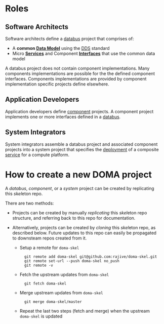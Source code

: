 # Roles

## Software Architects

Software architects define a [databus](doc/doma/Bus.md) project that comprises of:

- A **common [Data Model](doc/doma/DataModel.md)** using the [DDS](https://www.dds-foundation.org/omg-dds-standard/) standard
-  Micro **[Services](doc/doma/Service.md)** and Component **[Interfaces](doc/doma/Interface.md)**
  that use the common data model

A databus project does not contain component implementations.
Many components implementations are possible for the the defined
component interfaces. Components implementations are provided by
component implementation specific projects define elsewhere.

## Application Developers

Application developers define [component](doc/doma/Component.md) projects. A component project implements one or more interfaces defined in a [databus](doc/doma/Bus.md). 

## System Integrators

System integrators assemble a databus project and associated component projects into a system project that specifies the [deployment](doc/doma/Deployment.md) of a composite [service](doc/doma/Service.md) for a compute platform.


# How to create a new DOMA project

A *databus*, *component*, or a *system* project can be created by 
replicating this *skel*eton repo. 

There are two methods:

- Projects can be created by manually *replicating* this *skel*eton repo structure, and referring back to this repo for documentation. 

- Alternatively, projects can be created by *cloning* this *skel*eton repo, as described below. Future updates to this repo can easily be propagated to downsteam repos created from it.

    - Setup a remote for `doma-skel`

            git remote add doma-skel git@github.com:rajive/doma-skel.git
            git remote set-url --push doma-skel no_push
            git remote -v

    - Fetch the upstream updates from `doma-skel`

            git fetch doma-skel

    - Merge upstream updates from `doma-skel`

            git merge doma-skel/master

    - Repeat the last two steps (fetch and merge) when the upstream `doma-skel` is updated


